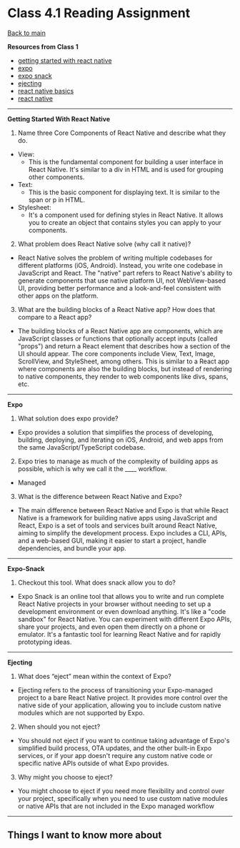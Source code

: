 # Class 4.1 Reading Assignment

[Back to main](https://michaeldulin.github.io/reading-notes)

**Resources from Class 1**
- [getting started with react native](https://facebook.github.io/react-native/docs/getting-started)
- [expo](https://expo.io/)
- [expo snack](https://snack.expo.io/)
- [ejecting](https://docs.expo.io/versions/latest/expokit/eject)
- [react native basics](https://facebook.github.io/react-native/docs/tutorial)
- [react native](https://facebook.github.io/react-native/)

****

**Getting Started With React Native**
1. Name three Core Components of React Native and describe what they do.
  - View:
    - This is the fundamental component for building a user interface in React Native. It's similar to a div in HTML and is used for grouping other components.
  - Text:
    - This is the basic component for displaying text. It is similar to the span or p in HTML.
  - Stylesheet:
    - It's a component used for defining styles in React Native. It allows you to create an object that contains styles you can apply to your components.
2. What problem does React Native solve (why call it native)?
  - React Native solves the problem of writing multiple codebases for different platforms (iOS, Android). Instead, you write one codebase in JavaScript and React. The "native" part refers to React Native's ability to generate components that use native platform UI, not WebView-based UI, providing better performance and a look-and-feel consistent with other apps on the platform.
3. What are the building blocks of a React Native app? How does that compare to a React app?
  - The building blocks of a React Native app are components, which are JavaScript classes or functions that optionally accept inputs (called "props") and return a React element that describes how a section of the UI should appear. The core components include View, Text, Image, ScrollView, and StyleSheet, among others. This is similar to a React app where components are also the building blocks, but instead of rendering to native components, they render to web components like divs, spans, etc.

****

  
**Expo**
1. What solution does expo provide?
  - Expo provides a solution that simplifies the process of developing, building, deploying, and iterating on iOS, Android, and web apps from the same JavaScript/TypeScript codebase.
2. Expo tries to manage as much of the complexity of building apps as possible, which is why we call it the ____ workflow.
  - Managed
3. What is the difference between React Native and Expo?
  - The main difference between React Native and Expo is that while React Native is a framework for building native apps using JavaScript and React, Expo is a set of tools and services built around React Native, aiming to simplify the development process. Expo includes a CLI, APIs, and a web-based GUI, making it easier to start a project, handle dependencies, and bundle your app.

****

**Expo-Snack**
1. Checkout this tool. What does snack allow you to do?
  - Expo Snack is an online tool that allows you to write and run complete React Native projects in your browser without needing to set up a development environment or even download anything. It's like a "code sandbox" for React Native. You can experiment with different Expo APIs, share your projects, and even open them directly on a phone or emulator. It's a fantastic tool for learning React Native and for rapidly prototyping ideas.
  
****
  
**Ejecting**
1. What does “eject” mean within the context of Expo?
  - Ejecting refers to the process of transitioning your Expo-managed project to a bare React Native project. It provides more control over the native side of your application, allowing you to include custom native modules which are not supported by Expo.
2. When should you not eject?
  - You should not eject if you want to continue taking advantage of Expo's simplified build process, OTA updates, and the other built-in Expo services, or if your app doesn't require any custom native code or specific native APIs outside of what Expo provides.
3. Why might you choose to eject?
  - You might choose to eject if you need more flexibility and control over your project, specifically when you need to use custom native modules or native APIs that are not included in the Expo managed workflow

****


## Things I want to know more about

